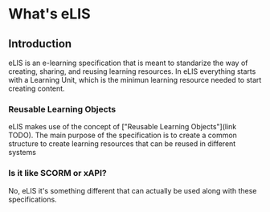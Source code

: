 # What's eLIS

## Introduction

eLIS is an e-learning specification that is meant to standarize the way of creating, sharing, and reusing learning resources. In eLIS everything starts with a Learning Unit, which is the minimun learning resource needed to start creating content.

### Reusable Learning Objects

eLIS makes use of the concept of ["Reusable Learning Objects"](link TODO). The main purpose of the specification is to create a common structure to create learning resources that can be reused in different systems

### Is it like SCORM or xAPI?

No, eLIS it's something different that can actually be used along with these specifications.